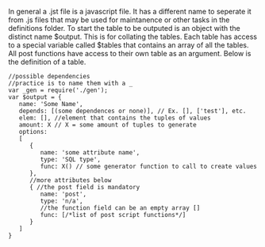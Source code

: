 In general a .jst file is a javascript file. It has a different name to
seperate it from .js files that may be used for maintanence or other tasks
in the definitions folder. To start the table to be outputed is an object
with the distinct name $output. This is for collating the tables. Each table
has access to a special variable called $tables that contains an array
of all the tables. All post functions have access to their own table
as an argument. Below is the definition of a table.

~~~~
//possible dependencies
//practice is to name them with a _
var _gen = require('./gen');
var $output = {
   name: 'Some Name',
   depends: [(some dependences or none)], // Ex. [], ['test'], etc.
   elem: [], //element that contains the tuples of values
   amount: X // X = some amount of tuples to generate
   options:
   [
      {
         name: 'some attribute name',
         type: 'SQL type',
         func: X() // some generator function to call to create values
      },
      //more attributes below
      { //the post field is mandatory
         name: 'post',
         type: 'n/a',
         //the function field can be an empty array []
         func: [/*list of post script functions*/]
      }
   ]
}
~~~~
